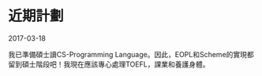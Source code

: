 # 近期計劃

2017-03-18

我已準備碩士讀CS-Programming Language。因此，EOPL和Scheme的實現都留到碩士階段吧！我現在應該專心處理TOEFL，課業和養護身體。
